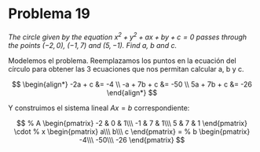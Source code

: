 # Problema 19

_The circle given by the equation $x^2 + y^2 + ax + by +c = 0$ passes through the points $(-2,0)$, $(-1,7)$ and $(5,-1)$. Find $a$, $b$ and $c$._

Modelemos el problema. Reemplazamos los puntos en la ecuación del círculo para obtener las 3 ecuaciones que nos permitan calcular a, b y c.

$$
\begin{align*} 
-2a + c &= -4 \\ 
-a + 7b + c &= -50 \\
5a + 7b + c &= -26
\end{align*}
$$

Y construimos el sistema lineal $Ax=b$ correspondiente:

$$
% A
\begin{pmatrix}
-2 & 0 & 1\\\
-1 & 7 & 1\\\
5 & 7 & 1
\end{pmatrix}
\cdot
% x
\begin{pmatrix}
a\\\
b\\\
c
\end{pmatrix} =
% b
\begin{pmatrix}
-4\\\
-50\\\
-26
\end{pmatrix}
$$

